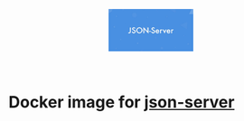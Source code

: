 <p align="center">
  <img src="./logo.jpg" width="150" />
</p>
<br />

# Docker image for [json-server](https://github.com/typicode/json-server)
<br />
